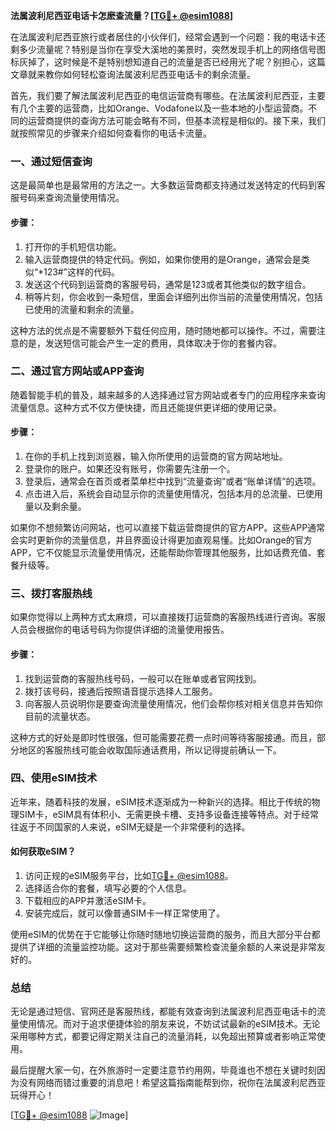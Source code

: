 **法属波利尼西亚电话卡怎麽查流量？[[TG💪+ @esim1088](https://t.me/s/esim1088)]**

在法属波利尼西亚旅行或者居住的小伙伴们，经常会遇到一个问题：我的电话卡还剩多少流量呢？特别是当你在享受大溪地的美景时，突然发现手机上的网络信号图标灰掉了，这时候是不是特别想知道自己的流量是否已经用光了呢？别担心，这篇文章就来教你如何轻松查询法属波利尼西亚电话卡的剩余流量。

首先，我们要了解法属波利尼西亚的电信运营商有哪些。在法属波利尼西亚，主要有几个主要的运营商，比如Orange、Vodafone以及一些本地的小型运营商。不同的运营商提供的查询方法可能会略有不同，但基本流程是相似的。接下来，我们就按照常见的步骤来介绍如何查看你的电话卡流量。

### 一、通过短信查询

这是最简单也是最常用的方法之一。大多数运营商都支持通过发送特定的代码到客服号码来查询流量使用情况。

#### 步骤：
1. 打开你的手机短信功能。
2. 输入运营商提供的特定代码。例如，如果你使用的是Orange，通常会是类似“*123#”这样的代码。
3. 发送这个代码到运营商的客服号码，通常是123或者其他类似的数字组合。
4. 稍等片刻，你会收到一条短信，里面会详细列出你当前的流量使用情况，包括已使用的流量和剩余的流量。

这种方法的优点是不需要额外下载任何应用，随时随地都可以操作。不过，需要注意的是，发送短信可能会产生一定的费用，具体取决于你的套餐内容。

### 二、通过官方网站或APP查询

随着智能手机的普及，越来越多的人选择通过官方网站或者专门的应用程序来查询流量信息。这种方式不仅方便快捷，而且还能提供更详细的使用记录。

#### 步骤：
1. 在你的手机上找到浏览器，输入你所使用的运营商的官方网站地址。
2. 登录你的账户。如果还没有账号，你需要先注册一个。
3. 登录后，通常会在首页或者菜单栏中找到“流量查询”或者“账单详情”的选项。
4. 点击进入后，系统会自动显示你的流量使用情况，包括本月的总流量、已使用量以及剩余量。

如果你不想频繁访问网站，也可以直接下载运营商提供的官方APP。这些APP通常会实时更新你的流量信息，并且界面设计得更加直观易懂。比如Orange的官方APP，它不仅能显示流量使用情况，还能帮助你管理其他服务，比如话费充值、套餐升级等。

### 三、拨打客服热线

如果你觉得以上两种方式太麻烦，可以直接拨打运营商的客服热线进行咨询。客服人员会根据你的电话号码为你提供详细的流量使用报告。

#### 步骤：
1. 找到运营商的客服热线号码，一般可以在账单或者官网找到。
2. 拨打该号码，接通后按照语音提示选择人工服务。
3. 向客服人员说明你是要查询流量使用情况，他们会帮你核对相关信息并告知你目前的流量状态。

这种方式的好处是即时性很强，但可能需要花费一点时间等待客服接通。而且，部分地区的客服热线可能会收取国际通话费用，所以记得提前确认一下。

### 四、使用eSIM技术

近年来，随着科技的发展，eSIM技术逐渐成为一种新兴的选择。相比于传统的物理SIM卡，eSIM具有体积小、无需更换卡槽、支持多设备连接等特点。对于经常往返于不同国家的人来说，eSIM无疑是一个非常便利的选择。

#### 如何获取eSIM？
1. 访问正规的eSIM服务平台，比如[TG💪+ @esim1088](https://t.me/s/esim1088)。
2. 选择适合你的套餐，填写必要的个人信息。
3. 下载相应的APP并激活eSIM卡。
4. 安装完成后，就可以像普通SIM卡一样正常使用了。

使用eSIM的优势在于它能够让你随时随地切换运营商的服务，而且大部分平台都提供了详细的流量监控功能。这对于那些需要频繁检查流量余额的人来说是非常友好的。

### 总结

无论是通过短信、官网还是客服热线，都能有效查询到法属波利尼西亚电话卡的流量使用情况。而对于追求便捷体验的朋友来说，不妨试试最新的eSIM技术。无论采用哪种方式，都要记得定期关注自己的流量消耗，以免超出预算或者影响正常使用。

最后提醒大家一句，在外旅游时一定要注意节约用网，毕竟谁也不想在关键时刻因为没有网络而错过重要的消息吧！希望这篇指南能帮到你，祝你在法属波利尼西亚玩得开心！

[[TG💪+ @esim1088](https://t.me/s/esim1088) ![Image](https://i.postimg.cc/4NQfJmqS/Snipaste-2025-05-13-00-14-12.png)]